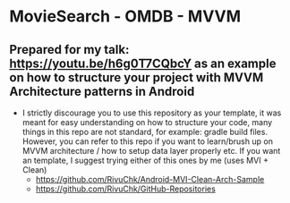 # MovieSearch - OMDB - MVVM
## Prepared for my talk: https://youtu.be/h6g0T7CQbcY as an example on how to structure your project with MVVM Architecture patterns in Android
- I strictly discourage you to use this repository as your template, it was meant for easy understanding on how to structure your code, many things in this repo are not standard, for example: gradle build files. However, you can refer to this repo if you want to learn/brush up on MVVM architecture / how to setup data layer properly etc. If you want an template, I suggest trying either of this ones by me (uses MVI + Clean)
  - https://github.com/RivuChk/Android-MVI-Clean-Arch-Sample
  - https://github.com/RivuChk/GitHub-Repositories
